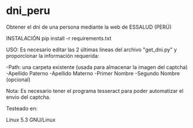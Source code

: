 # dni_peru
Obtener el dni de una persona mediante la web de ESSALUD (PERÚ)

INSTALACIÓN
pip install -r requirements.txt

USO:
Es necesario editar las 2 últimas lineas del archivo "get_dni.py" y proporcionar la información requerida:

-Path: una carpeta existente (usada para almacenar la imagen del captcha)
-Apellido Paterno
-Apellido Materno
-Primer Nombre
-Segundo Nombre (opcional)


Nota: Es necesario tener el programa tesseract para poder automatizar el envio del captcha.

Testeado en:

Linux 5.3 GNU/Linux

